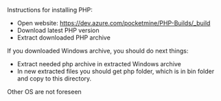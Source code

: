 Instructions for installing PHP:

 - Open website: https://dev.azure.com/pocketmine/PHP-Builds/_build
 - Download latest PHP version
 - Extract downloaded PHP archive

If you downloaded Windows archive, you should do next things:
 - Extract needed php archive in extracted Windows archive
 - In new extracted files you should get php folder, which is in bin folder and copy to this directory.

Other OS are not foreseen